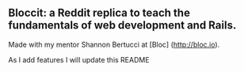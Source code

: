 ## Bloccit: a Reddit replica to teach the fundamentals of web development and Rails.

Made with my mentor Shannon Bertucci at [Bloc] (http://bloc.io).

As I add features I will update this README
